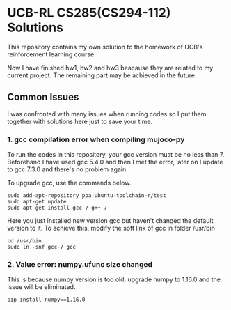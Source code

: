 # UCB-RL CS285(CS294-112) Solutions

This repository contains my own solution to the homework of UCB's reinforcement learning course.  

Now I have finished hw1, hw2 and hw3 beacause they are related to my current project. The remaining part may be achieved in the future.

## Common Issues

I was confronted with many issues when running codes so I put them together with solutions here just to save your time.

### 1. gcc compilation error when compiling mujoco-py
To run the codes in this repository, your gcc version must be no less than 7. Beforehand I have used gcc 5.4.0 and then I met the error, later on I update to gcc 7.3.0 and there's no problem again.  
  
To upgrade gcc, use the commands below.
```
sudo add-apt-repository ppa:ubuntu-toolchain-r/test
sudo apt-get update
sudo apt-get install gcc-7 g++-7
``` 
Here you just installed new version gcc but haven't changed the default version to it. To achieve this, modify the soft link of gcc in folder /usr/bin
```
cd /usr/bin
sudo ln -snf gcc-7 gcc
```

### 2. Value error: numpy.ufunc size changed
This is because numpy version is too old, upgrade numpy to 1.16.0 and the issue will be eliminated.
```
pip install numpy==1.16.0
```
